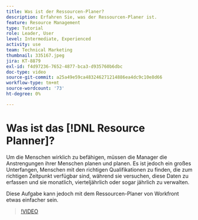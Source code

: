 ```yaml
---
title: Was ist der Ressourcen-Planer?
description: Erfahren Sie, was der Ressourcen-Planer ist.
feature: Resource Management
type: Tutorial
role: Leader, User
level: Intermediate, Experienced
activity: use
team: Technical Marketing
thumbnail: 335167.jpeg
jira: KT-8879
exl-id: f4d97236-7652-4877-bca3-d935760b6dbc
doc-type: video
source-git-commit: a25a49e59ca483246271214886ea4dc9c10e8d66
workflow-type: tm+mt
source-wordcount: '73'
ht-degree: 0%

---
```


# Was ist das [!DNL Resource Planner]?

Um die Menschen wirklich zu befähigen, müssen die Manager die Anstrengungen ihrer Menschen planen und planen. Es ist jedoch ein großes Unterfangen, Menschen mit den richtigen Qualifikationen zu finden, die zum richtigen Zeitpunkt verfügbar sind, während sie versuchen, diese Daten zu erfassen und sie monatlich, vierteljährlich oder sogar jährlich zu verwalten.

Diese Aufgabe kann jedoch mit dem Ressourcen-Planer von Workfront etwas einfacher sein.


>[!VIDEO](https://video.tv.adobe.com/v/335167/?quality=12&learn=on)
